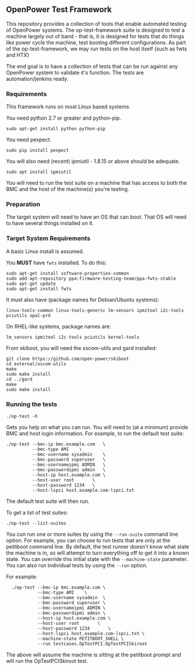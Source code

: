 ## OpenPower Test Framework ##

This repository provides a collection of tools that enable automated testing of
OpenPower systems. The op-test-framework suite is designed to test a machine
largely out of band - that is, it is designed for tests that do things like
power cycle the machine, test booting different configurations. As part of
the op-test-framework, we may run tests on the host itself (such as fwts
and HTX)

The end goal is to have a collection of tests that can be run against any
OpenPower system to validate it's function. The tests are automation/jenkins
ready.

### Requirements ###

This framework runs on most Linux based systems.

You need python 2.7 or greater and python-pip.

    sudo apt-get install python python-pip

You need pexpect.

    sudo pip install pexpect
    
You will also need (recent) ipmiutil - 1.8.15 or above should be adequate.

	sudo apt install ipmiutil

You will need to run the test suite on a machine that has access to both
the BMC and the host of the machine(s) you're testing.

### Preparation ###

The target system will need to have an OS that can boot. That OS will
need to have several things installed on it.

### Target System Requirements ###

A basic Linux install is assumed.

You **MUST** have `fwts` installed. To do this:

    sudo apt-get install software-properties-common
    sudo add-apt-repository ppa:firmware-testing-team/ppa-fwts-stable
    sudo apt-get update
    sudo apt-get install fwts

It must also have (package names for Debian/Ubuntu systems):

    linux-tools-common linux-tools-generic lm-sensors ipmitool i2c-tools pciutils opal-prd

On RHEL-like systems, package names are:

    lm_sensors ipmitool i2c-tools pciutils kernel-tools

From skiboot, you will need the xscom-utils and gard installed:

    git clone https://github.com/open-power/skiboot
    cd external/xscom-utils
    make
    sudo make install
    cd ../gard
    make
    sudo make install

### Running the tests ###

    ./op-test -h

Gets you help on what you can run. You will need to (at a minimum) provide
BMC and host login information. For example, to run the default test suite:

    ./op-test --bmc-ip bmc.example.com   \
              --bmc-type AMI    \
              --bmc-username sysadmin    \
              --bmc-password superuser   \
              --bmc-usernameipmi ADMIN   \
              --bmc-passwordipmi admin   \
              --host-ip host.example.com \
              --host-user root		 \
              --host-password 1234	 \
              --host-lspci host.example.com-lspci.txt

The default test suite will then run.

To get a list of test suites:

    ./op-test --list-suites

You cun run one or more suites by using the `--run-suite` command line option.
For example, you can choose to run tests that are only at the petitboot
command line. By default, the test runner doesn't know what state the machine
is in, so will attempt to turn everything off to get it into a known state.
You can override this initial state with the `--machine-state` parameter.
You can also run individual tests by using the `--run` option.

For example:

      ./op-test --bmc-ip bmc.example.com \
                --bmc-type AMI    \
                --bmc-username sysadmin  \
                --bmc-password superuser \
                --bmc-usernameipmi ADMIN \
                --bmc-passwordipmi admin \
                --host-ip host.example.com \
                --host-user root 	   \
                --host-password 1234	   \
                --host-lspci host.example.com-lspci.txt \
                --machine-state PETITBOOT_SHELL \
                --run testcases.OpTestPCI.OpTestPCISkiroot

The above will assume the machine is sitting at the petitboot prompt
and will run the OpTestPCISkiroot test.
